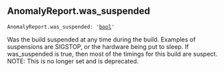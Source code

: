 

## AnomalyReport.was\_suspended

<pre class="language-python"><code><span class="source python"><span class="meta qualified-name python"><span class="meta generic-name python">AnomalyReport</span><span class="punctuation accessor dot python">.</span><span class="meta generic-name python">was_suspended</span></span><span class="punctuation separator annotation variable python">:</span> <span class="meta string python"><span class="string quoted single python"><span class="punctuation definition string begin python">&#39;</span></span></span><span class="meta string python"><span class="string quoted single python"><a href="/lib/bool">bool</a><span class="punctuation definition string end python">&#39;</span></span></span></span></code></pre>

Was the build suspended at any time during the build. Examples of suspensions are SIGSTOP, or the hardware being put to sleep. If was\_suspended is true, then most of the timings for this build are suspect. NOTE: This is no longer set and is deprecated.

